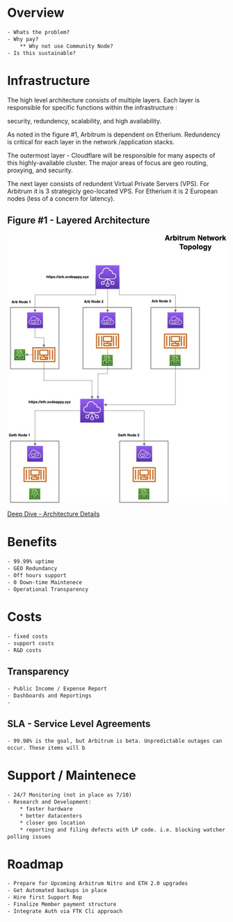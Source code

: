 # Overview
    - Whats the problem?
    - Why pay?
        ** Why not use Community Node?
    - Is this sustainable?

# Infrastructure

The high level architecture consists of multiple layers. Each layer is responsible for specific functions within the infrastructure : 

security, redundency, scalability, and high availability.  

As noted in the figure #1, Arbitrum is dependent on Etherium. Redundency is critical for each layer in the network /application stacks. 

The outermost layer - Cloudflare will be responsible for many aspects of this highly-available cluster. The major areas of focus are geo routing, proxying, and security.

The next layer consists of redundent Virtual Private Servers (VPS). For Arbitrum it is 3 strategicly geo-located VPS. For Etherium it is 2 European nodes (less of a concern for latency).  


## Figure #1 - Layered Architecture

![High Level Overview](assets/ArbitrumNodeOperations.jpg?raw=true)

[Deep Dive - Architecture Details](detailed-architecture/README.md)


# Benefits
    - 99.99% uptime
    - GEO Redundancy
    - Off hours support
    - 0 Down-time Maintenece
    - Operational Transparency

# Costs
    - fixed costs
    - support costs
    - R&D costs

## Transparency
    - Public Income / Expense Report
    - Dashboards and Reportings
    - 
## SLA - Service Level Agreements
    - 99.98% is the goal, but Arbitrum is beta. Unpredictable outages can occur. These items will b

# Support / Maintenece
    - 24/7 Monitoring (not in place as 7/10)
    - Research and Development:
        * faster hardware
        * better datacenters
        * closer geo location
        * reporting and filing defects with LP code. i.e. blocking watcher polling issues

# Roadmap
    - Prepare for Upcoming Arbitrum Nitro and ETH 2.0 upgrades
    - Get Automated backups in place
    - Hire first Support Rep
    - Finalize Member payment structure
    - Integrate Auth via FTK Cli approach
    